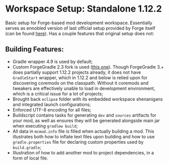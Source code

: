 # Workspace Setup: Standalone 1.12.2

Basic setup for Forge-based mod development workspace. Essentially serves as ennobled version of last official setup provided by Forge itself (can be found [here](https://maven.minecraftforge.net/net/minecraftforge/forge/1.12.2-14.23.5.2855/forge-1.12.2-14.23.5.2855-mdk.zip)). Has a couple features that original setup does not:

## Building Features:

- Gradle wrapper 4.9 is used by default;
- Custom ForgeGradle 2.3 fork is used ([this one](https://github.com/juanmuscaria/ForgeGradle/tree/FG_2.3)). Though ForgeGradle 3.+ does partially support 1.12.2 projects already, it does not have `GradleStart` wrapper, which in 1.12.2 and below is relied upon for discovering coremods on the classpath. Without it coremods and tweakers are effectively unable to load in development environment, which is a critical issue for a lot of projects;
- Brought back `eclipse` folder with its embedded workspace shenanigans and integrated launch configurations;
- Enforced UTF-8 encoding for all files;
- Buildscript contains tasks for generating `dev` and `sources` artifacts for your mod, as well as ensures they will be generated alongside main jar when executing `gradlew build`;
- All data in `mcmod.info` file is filled when actually building a mod. This illustrates both how to inflate text files upon building and how to use `gradle.properties` file for declaring custom properties used by `build.gradle`;
- Illustration of how to add another mod to project dependencies, in a form of local file.
